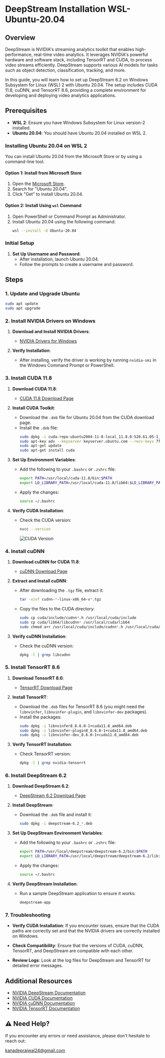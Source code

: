 # DeepStream Installation WSL-Ubuntu-20.04

## Overview

DeepStream is NVIDIA's streaming analytics toolkit that enables high-performance, real-time video analytics. It leverages NVIDIA's powerful hardware and software stack, including TensorRT and CUDA, to process video streams efficiently. DeepStream supports various AI models for tasks such as object detection, classification, tracking, and more.

In this guide, you will learn how to set up DeepStream 6.2 on Windows Subsystem for Linux (WSL) 2 with Ubuntu 20.04. The setup includes CUDA 11.8, cuDNN, and TensorRT 8.6, providing a complete environment for developing and deploying video analytics applications.

## Prerequisites

- **WSL 2**: Ensure you have Windows Subsystem for Linux version-2 installed.
- **Ubuntu 20.04**: You should have Ubuntu 20.04 installed on WSL 2.

### Installing Ubuntu 20.04 on WSL 2

You can install Ubuntu 20.04 from the Microsoft Store or by using a command-line tool.

#### Option 1: Install from Microsoft Store

1. Open the [Microsoft Store](https://www.microsoft.com/store/productId/9N9TNGVNDL3Q).
2. Search for "Ubuntu 20.04".
3. Click "Get" to install Ubuntu 20.04.

#### Option 2: Install Using `wsl` Command

1. Open PowerShell or Command Prompt as Administrator.
2. Install Ubuntu 20.04 using the following command:
   ```bash
   wsl --install -d Ubuntu-20.04
   ```

### Initial Setup

1. **Set Up Username and Password**:
   - After installation, launch Ubuntu 20.04.
   - Follow the prompts to create a username and password.

## Steps

### 1. Update and Upgrade Ubuntu

```bash
sudo apt update
sudo apt upgrade
```

### 2. Install NVIDIA Drivers on Windows

1. **Download and Install NVIDIA Drivers**: 
   - [NVIDIA Drivers for Windows](https://www.nvidia.com/Download/index.aspx)

2. **Verify Installation**:
   - After installing, verify the driver is working by running `nvidia-smi` in the Windows Command Prompt or PowerShell.

### 3. Install CUDA 11.8

1. **Download CUDA 11.8**:
   - [CUDA 11.8 Download Page](https://developer.nvidia.com/cuda-11-8-0-download-archive)

2. **Install CUDA Toolkit**:
   - Download the `.deb` file for Ubuntu 20.04 from the CUDA download page.
   - Install the `.deb` file:
     ```bash
     sudo dpkg -i cuda-repo-ubuntu2004-11-8-local_11.8.0-520.61.05-1_amd64.deb
     sudo apt-key adv --keyserver keyserver.ubuntu.com --recv-keys 7fa2af80
     sudo apt-get update
     sudo apt-get install cuda
     ```

3. **Set Up Environment Variables**:
   - Add the following to your `.bashrc` or `.zshrc` file:
     ```bash
     export PATH=/usr/local/cuda-11.8/bin:$PATH
     export LD_LIBRARY_PATH=/usr/local/cuda-11.8/lib64:$LD_LIBRARY_PATH
     ```

   - Apply the changes:
     ```bash
     source ~/.bashrc
     ```

4. **Verify CUDA Installation**:
   - Check the CUDA version:
     ```bash
     nvcc --version
     ```
     ![CUDA Version](https://github.com/user-attachments/assets/8bcf7660-1b2e-451d-9998-4e2d235c9d95)


### 4. Install cuDNN

1. **Download cuDNN for CUDA 11.8**:
   - [cuDNN Download Page](https://developer.nvidia.com/rdp/cudnn-download)

2. **Extract and Install cuDNN**:
   - After downloading the `.tgz` file, extract it:
     ```bash
     tar -xzvf cudnn-*-linux-x86_64-v*.tgz
     ```

   - Copy the files to the CUDA directory:
     ```bash
     sudo cp cuda/include/cudnn*.h /usr/local/cuda/include
     sudo cp cuda/lib64/libcudnn* /usr/local/cuda/lib64
     sudo chmod a+r /usr/local/cuda/include/cudnn*.h /usr/local/cuda/lib64/libcudnn*
     ```

3. **Verify cuDNN Installation**:
   - Check the cuDNN version:
     ```bash
     dpkg -l | grep libcudnn
     ```

### 5. Install TensorRT 8.6

1. **Download TensorRT 8.6**:
   - [TensorRT Download Page](https://developer.nvidia.com/nvidia-tensorrt-download)

2. **Install TensorRT**:
   - Download the `.deb` files for TensorRT 8.6 (you might need the `libnvinfer`, `libnvinfer-plugin`, and `libnvinfer-dev` packages).
   - Install the packages:
     ```bash
     sudo dpkg -i libnvinfer8_8.6.0-1+cuda11.8_amd64.deb
     sudo dpkg -i libnvinfer-plugin8_8.6.0-1+cuda11.8_amd64.deb
     sudo dpkg -i libnvinfer-dev_8.6.0-1+cuda11.8_amd64.deb
     ```

3. **Verify TensorRT Installation**:
   - Check TensorRT version:
     ```bash
     dpkg -l | grep nvidia-tensorrt
     ```

### 6. Install DeepStream 6.2

1. **Download DeepStream 6.2**:
   - [DeepStream 6.2 Download Page](https://developer.nvidia.com/deepstream-sdk-download)

2. **Install DeepStream**:
   - Download the `.deb` file and install it:
     ```bash
     sudo dpkg -i deepstream-6.2_*.deb
     ```

3. **Set Up DeepStream Environment Variables**:
   - Add the following to your `.bashrc` or `.zshrc` file:
     ```bash
     export PATH=/usr/local/deepstream/deepstream-6.2/bin:$PATH
     export LD_LIBRARY_PATH=/usr/local/deepstream/deepstream-6.2/lib:$LD_LIBRARY_PATH
     ```

   - Apply the changes:
     ```bash
     source ~/.bashrc
     ```

4. **Verify DeepStream Installation**:
   - Run a sample DeepStream application to ensure it works:
     ```bash
     deepstream-app
     ```

### 7. Troubleshooting

- **Verify CUDA Installation**:
  If you encounter issues, ensure that the CUDA paths are correctly set and that the NVIDIA drivers are correctly installed on Windows.

- **Check Compatibility**:
  Ensure that the versions of CUDA, cuDNN, TensorRT, and DeepStream are compatible with each other.

- **Review Logs**:
  Look at the log files for DeepStream and TensorRT for detailed error messages.

## Additional Resources

- [NVIDIA DeepStream Documentation](https://docs.nvidia.com/metropolis/deepstream/dev-guide/)
- [NVIDIA CUDA Documentation](https://docs.nvidia.com/cuda/)
- [NVIDIA cuDNN Documentation](https://docs.nvidia.com/deeplearning/cudnn/)
- [NVIDIA TensorRT Documentation](https://docs.nvidia.com/deeplearning/tensorrt/)


<html>
<body>
    <div class="container">
        <h2><span class="emoji">⚠️</span> Need Help?</h2>
        <p>If you encounter any errors or need assistance, please don't hesitate to reach out:</p>
        <p><a href="mailto:kanadeprajwal24@gmail.com" class="email">kanadeprajwal24@gmail.com</a></p>
    </div>
</body>
</html>
